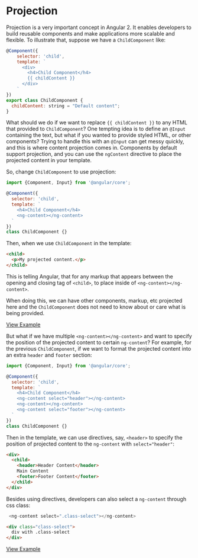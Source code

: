 # Projection

Projection is a very important concept in Angular 2. It enables developers to build reusable components and make applications more scalable and flexible. To illustrate that, suppose we have a `ChildComponent` like:

```js
@Component({
	selector: 'child',
	template: `
      <div>
	    <h4>Child Component</h4>
	    {{ childContent }}
      </div>
	`
})
export class ChildComponent {
  childContent: string = "Default content";
}
```
What should we do if we want to replace `{{ childContent }}` to any HTML that provided to `ChildComponent`? One tempting idea is to define an `@Input` containing the text, but what if you wanted to provide styled HTML, or other components? Trying to handle this with an `@Input` can get messy quickly, and this is where content projection comes in. Components by default support projection, and you can use the `ngContent` directive to place the projected content in your template.

So, change `ChildComponent` to use projection:

```js
import {Component, Input} from '@angular/core';

@Component({
  selector: 'child',
  template: `
    <h4>Child Component</h4>
    <ng-content></ng-content>
  `
})
class ChildComponent {}
```

Then, when we use `ChildComponent` in the template:
```html
<child>
  <p>My projected content.</p>
</child>
```
This is telling Angular, that for any markup that appears between the opening and closing tag of `<child>`, to place inside of `<ng-content></ng-content>`.

When doing this, we can have other components, markup, etc projected here and the `ChildComponent` does not need to know about or care what is being provided.

[View Example](http://plnkr.co/edit/8TD5tXVMOOBNrvYjfhrR?p=preview)


But what if we have multiple `<ng-content></ng-content>` and want to specify the position of the projected content to certain `ng-content`? For example, for the previous `ChildComponent`, if we want to format the projected content into an extra `header` and `footer` section:

```js
import {Component, Input} from '@angular/core';

@Component({
  selector: 'child',
  template: `
    <h4>Child Component</h4>
    <ng-content select="header"></ng-content>
    <ng-content></ng-content>
    <ng-content select="footer"></ng-content>
  `
})
class ChildComponent {}
```

Then in the template, we can use directives, say, `<header>` to specify the position of projected content to the `ng-content` with `select="header"`:
```HTML
<div>
  <child>
    <header>Header Content</header>
    Main Content
    <footer>Footer Content</footer>
  </child>
</div>
```
Besides using directives, developers can also select a `ng-content` through css class:
```ts
 <ng-content select=".class-select"></ng-content>
```
```HTML
<div class="class-select">
  div with .class-select
</div>
```
[View Example](http://plnkr.co/edit/SEPQUS4MqWCftbwjBBi8?p=preview)
